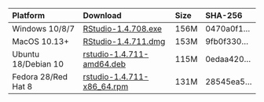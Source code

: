 
| Platform            | Download                                                                                                                                                              | Size | SHA-256                                                                                                              |
|:--------------------|:----------------------------------------------------------------------------------------------------------------------------------------------------------------------|:-----|:---------------------------------------------------------------------------------------------------------------------|
| Windows 10/8/7      | <a href="https://s3.amazonaws.com/rstudio-ide-build/desktop/windows/RStudio-1.4.708.exe"><i class="fa fa-download"></i> RStudio-1.4.708.exe</a>                       | 156M | <span class="sha256" data-sha256="0470a0f1c555517d29793b4309ab30087c0ae2032db8bb36873a007cdbeba888">0470a0f1…</span> |
| MacOS 10.13+        | <a href="https://s3.amazonaws.com/rstudio-ide-build/desktop/macos/RStudio-1.4.711.dmg"><i class="fa fa-download"></i> RStudio-1.4.711.dmg</a>                         | 153M | <span class="sha256" data-sha256="9fb0f33083b58d56fc74e1f3cb0ff07c5a6807b411933a6ad203ebc5009d5387">9fb0f330…</span> |
| Ubuntu 18/Debian 10 | <a href="https://s3.amazonaws.com/rstudio-ide-build/desktop/bionic/amd64/rstudio-1.4.711-amd64.deb"><i class="fa fa-download"></i> rstudio-1.4.711-amd64.deb</a>      | 115M | <span class="sha256" data-sha256="0edaa4202cc6f829db0b4cf27a4a37b3109e520041f00fe503d81bc67c8c7066">0edaa420…</span> |
| Fedora 28/Red Hat 8 | <a href="https://s3.amazonaws.com/rstudio-ide-build/desktop/centos8/x86_64/rstudio-1.4.711-x86_64.rpm"><i class="fa fa-download"></i> rstudio-1.4.711-x86\_64.rpm</a> | 131M | <span class="sha256" data-sha256="28545ea53e109431c8fee247b07bf59928fc3f27031d48bd63cdd078e27e2325">28545ea5…</span> |
